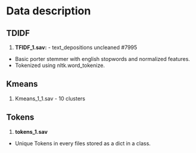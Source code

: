 # Data description

## TDIDF
1. **TFIDF_1.sav:** - text_depositions uncleaned \#7995
  * Basic porter stemmer with english stopwords and normalized features.
  * Tokenized using nltk.word_tokenize.

<!-- 2. **TFIDF_2.sav:** Ignoring tokens that are smaller than 4 characters in length. -->

## Kmeans

1. Kmeans_1_1.sav - 10 clusters


## Tokens

1. **tokens_1.sav**
  * Unique Tokens in every files stored as a dict in a class.
   
